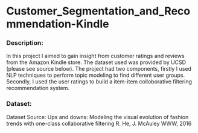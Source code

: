 # Customer_Segmentation_and_Recommendation-Kindle

### Description:
In this project I aimed to gain insight from customer ratings and reviews from the Amazon Kindle store. The dataset used was provided by UCSD (please see source below). The project had two components, firstly I used NLP techniques to perform topic modeling to find different user groups. Secondly, I used the user ratings to build a item-item colloborative filtering recommendation system. 

### Dataset:
Dataset Source: Ups and downs: Modeling the visual evolution of fashion trends with one-class collaborative filtering
R. He, J. McAuley
WWW, 2016

